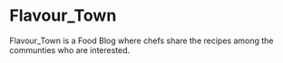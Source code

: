 # Flavour_Town
 Flavour_Town is a Food Blog where chefs share the recipes among the communties who are interested.
